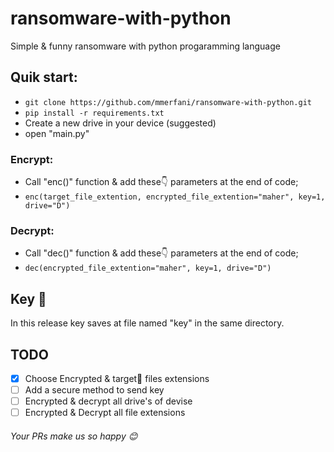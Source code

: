 # ransomware-with-python
Simple &amp; funny ransomware with python progaramming language

## Quik start:
- `git clone https://github.com/mmerfani/ransomware-with-python.git`
- `pip install -r requirements.txt`
- Create a new drive in your device (suggested)
- open "main.py"

### Encrypt:
- Call "enc()" function & add these👇 parameters at the end of code; 
- `enc(target_file_extention, encrypted_file_extention="maher", key=1, drive="D")`

### Decrypt:
- Call "dec()" function & add these👇 parameters at the end of code; 
- `dec(encrypted_file_extention="maher", key=1, drive="D")`

## Key 🔐
In this release key saves at file named "key" in the same directory.

## TODO
- [x] Choose Encrypted & target🎯 files extensions
- [ ] Add a secure method to send key
- [ ] Encrypted & decrypt all drive's of devise
- [ ] Encrypted & Decrypt all file extensions

###### Your PRs make us so happy 😊
